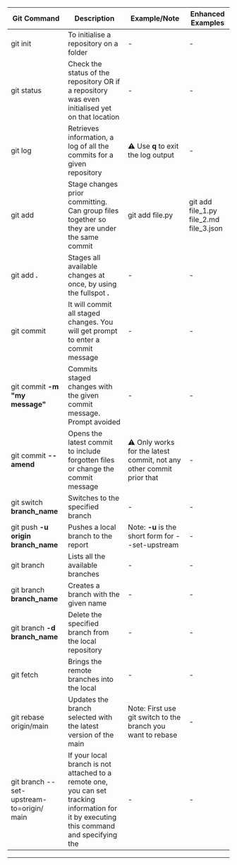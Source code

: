 |Git Command|Description|Example/Note|Enhanced Examples|
|-----------------|----------------|----------------|----------------|
|git init| To initialise a repository on a folder|-|-|##
|git status| Check the status of the repository OR if a repository was even initialised yet on that location|-|-|##
|git log|Retrieves information, a log of all the commits for a given repository|:warning: Use **q** to exit the log output|-|##
|git add|Stage changes prior committing. Can group files together so they are under the same commit| git add file.py|git add file_1.py file_2.md file_3.json|##
|git add **.**| Stages all available changes at once, by using the fullspot **.**|-|-|##
|git commit|It will commit all staged changes. You will get prompt to enter a commit message|-|-|##
|git commit **-m "my message"**|Commits staged changes with the given commit message. Prompt avoided|-|-|##
|git commit **--amend**|Opens the latest commit to include forgotten files or change the commit message|:warning: Only works for the latest commit, not any other commit prior that|-|##
|git switch **branch_name**|Switches to the specified branch|-|-|##
|git push **-u origin branch_name**|Pushes a local branch to the report| Note: **-u** is the short form for --set-upstream|-|##
|git branch|Lists all the available branches|-|-|##
|git branch **branch_name**|Creates a branch with the given name|-|-|##
|git branch **-d branch_name**|Delete the specified branch from the local repository|-|-|##
|git fetch|Brings the remote branches into the local|-|-|##
|git rebase origin/main|Updates the branch selected with the latest version of the main| Note: First use git switch to the branch you want to rebase|-|##
|git branch --set-upstream-to=origin/<branch> main|If your local branch is not attached to a remote one, you can set tracking information for it by executing this command and specifying the <remote branch>|-|-|##
---


